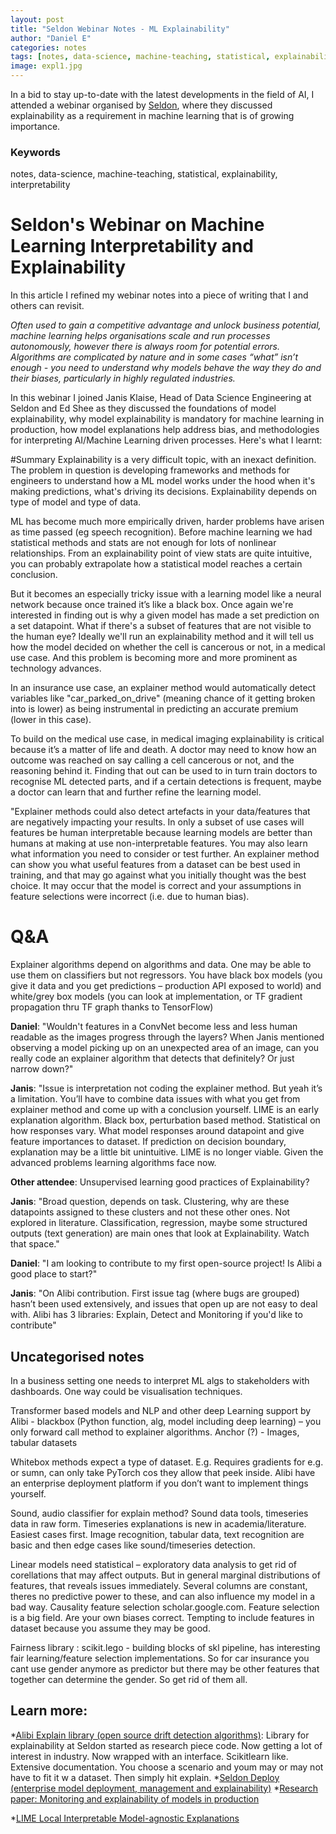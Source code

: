 ```yaml
---
layout: post
title: "Seldon Webinar Notes - ML Explainability"
author: "Daniel E"
categories: notes
tags: [notes, data-science, machine-teaching, statistical, explainability, interpretability]
image: expl1.jpg
---
```


In a bid to stay up-to-date with the latest developments in the field of AI, I attended a webinar organised by [Seldon](https://www.seldon.io/), where they discussed explainability as a requirement in machine learning that is of growing importance.

### Keywords
notes, data-science, machine-teaching, statistical, explainability, interpretability

# Seldon's Webinar on Machine Learning Interpretability and Explainability
In this article I refined my webinar notes into a piece of writing that I and others can revisit. 

_Often used to gain a competitive advantage and unlock business potential, machine learning helps organisations scale and run processes autonomously, however there is always room for potential errors. Algorithms are complicated by nature and in some cases “what” isn’t enough - you need to understand why models behave the way they do and their biases, particularly in highly regulated industries._

In this webinar I joined Janis Klaise, Head of Data Science Engineering at Seldon and Ed Shee as they discussed the foundations of model explainability, why model explainability is mandatory for machine learning in production, how model explanations help address bias, and methodologies for interpreting AI/Machine Learning driven processes.
Here's what I learnt:

#Summary
Explainability is a very difficult topic, with an inexact definition.
The problem in question is developing frameworks and methods for engineers to understand how a ML model works under the hood when it's making predictions, what's driving its decisions.
Explainability depends on type of model and type of data. 

ML has become much more empirically driven, harder problems have arisen as time passed (eg speech recognition). Before machine learning we had statistical methods and stats are not enough for lots of nonlinear relationships. From an explainability point of view stats are quite intuitive, you can probably extrapolate how a statistical model reaches a certain conclusion.

But it becomes an especially tricky issue with a learning model like a neural network because once trained it’s like a black box. Once again we're interested in finding out is why a given model has made a set prediction on a set datapoint. What if there's a subset of features that are not visible to the human eye? Ideally we'll run an explainability method and it will tell us how the model decided on whether the cell is cancerous or not, in a medical use case. And this problem is becoming more and more prominent as technology advances. 

In an insurance use case, an explainer method would automatically detect variables like "car_parked_on_drive" (meaning chance of it getting broken into is lower) as being instrumental in predicting an accurate premium (lower in this case).

To build on the medical use case, in medical imaging explainability is critical because it’s a matter of life and death. A doctor may need to know how an outcome was reached on say calling a cell cancerous or not, and the reasoning behind it. Finding that out can be used to in turn train doctors to recognise ML detected parts, and if a certain detections is frequent, maybe a doctor can learn that and further refine the learning model.

"Explainer methods could also detect artefacts in your data/features that are negatively impacting your results. In only a subset of use cases will features be human interpretable because learning models are better than humans at making at use non-interpretable features. 
You may also learn what information you need to consider or test further. An explainer method can show you what useful features from a dataset can be best used in training, and that may go against what you initially thought was the best choice. It may occur that the model is correct and your assumptions in feature selections were incorrect (i.e. due to human bias).


# Q&A
Explainer algorithms depend on algorithms and data. One may be able to use them on classifiers but not regressors. You have black box models (you give it data and you get predictions – production API exposed to world) and white/grey box models (you can look at implementation, or TF gradient propagation thru TF graph thanks to TensorFlow)

**Daniel**: "Wouldn't features in a ConvNet become less and less human readable as the images progress through the layers? When Janis mentioned observing a model picking up on an unexpected area of an image, can you really code an explainer algorithm that detects that definitely? Or just narrow down?"

**Janis**: "Issue is interpretation not coding the explainer method. But yeah it’s a limitation. You’ll have to combine data issues with what you get from explainer method and come up with a conclusion yourself. LIME is an early explanation algorithm. Black box, perturbation based method. Statistical on how responses vary. What model responses around datapoint and give feature importances to dataset. If prediction on decision boundary, explanation may be a little bit unintuitive. LIME is no longer viable. Given the advanced problems learning algorithms face now.

**Other attendee**: Unsupervised learning good practices of Explainability?

**Janis**: "Broad question, depends on task. Clustering, why are these datapoints assigned to these clusters and not these other ones. Not explored in literature. Classification, regression, maybe some structured outputs (text generation) are main ones that look at Explainability. Watch that space."

**Daniel**: "I am looking to contribute to my first open-source project! Is Alibi a good place to start?" 

**Janis**:  "On Alibi contribution. First issue tag (where bugs are grouped) hasn’t been used extensively, and issues that open up are not easy to deal with. Alibi has 3 libraries: Explain, Detect and Monitoring if you'd like to contribute"

## Uncategorised notes
In a business setting one needs to interpret ML algs to stakeholders with dashboards. One way could be visualisation techniques.

Transformer based models and NLP and other deep Learning support by Alibi  - blackbox (Python function, alg, model including deep learning) – you only forward call method to explainer algorithms. Anchor (?)  - Images, tabular datasets

Whitebox methods expect a type of dataset. E.g. Requires gradients for e.g. or sumn, can only take PyTorch cos they allow that peek inside. Alibi have an enterprise deployment platform if you don’t want to implement things yourself.

Sound, audio classifier for explain method? Sound data tools, timeseries data in raw form. Timeseries explanations is new in academia/literature. Easiest cases first. Image recognition, tabular data, text recognition are basic and then edge cases like sound/timeseries detection.

Linear models need statistical – exploratory data analysis to get rid of corellations that may affect outputs. But in general marginal distributions of features, that reveals issues immediately. Several columns are constant, theres no predictive power to these, and can also influence my model in a bad way. Causality feature selection scholar.google.com. Feature selection is a big field. Are your own biases correct. Tempting to include features in dataset because you assume they may be good.

Fairness library : scikit.lego  - building blocks of skl pipeline, has interesting fair learning/feature selection implementations. So for car insurance you cant use gender anymore as predictor but there may be other features that together can determine the gender. So get rid of them all.


## Learn more:
*[Alibi Explain library (open source drift detection algorithms)](https://go.seldon.io/e/702803/SeldonIO-alibi/9lnw4/404447027?h=3neI9R25ICFgCco2L9Ue1V4PtIdMOvBbMkokDZW1ToU): Library for explainability at Seldon started as research piece code. Now getting a lot of interest in industry. Now wrapped with an interface. Scikitlearn like. Extensive documentation. You choose a scenario and youm may or may not have to fit it w a dataset. Then simply hit explain.
*[Seldon Deploy (enterprise model deployment, management and explainability)](https://go.seldon.io/e/702803/seldon-deploy/9lnw6/404447027?h=3neI9R25ICFgCco2L9Ue1V4PtIdMOvBbMkokDZW1ToU)
*[Research paper: Monitoring and explainability of models in production](https://go.seldon.io/e/702803/ility-of-models-in-production-/9lnw8/404447027?h=3neI9R25ICFgCco2L9Ue1V4PtIdMOvBbMkokDZW1ToU)

*[LIME Local Interpretable Model-agnostic Explanations](https://towardsdatascience.com/lime-explain-machine-learning-predictions-af8f18189bfe)